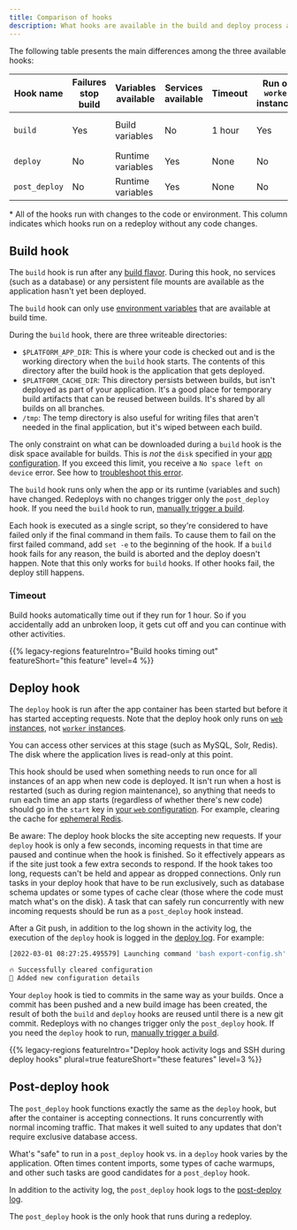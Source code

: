 ```yaml
---
title: Comparison of hooks
description: What hooks are available in the build and deploy process and how to choose which to use.
---
```


The following table presents the main differences among the three available hooks:

| Hook name     | Failures stop build | Variables available | Services available | Timeout | Run on `worker` instances | Writable directories | Blocks requests | Runs on all redeploys\* |
| ------------- | ------------------- |-------------------- | ------------------ | ------- | ------------------------- | -------------------- | --------------- | --------------- |
| `build`       | Yes                 | Build variables     | No                 | 1 hour  | Yes                       | `$PLATFORM_APP_DIR`, `$PLATFORM_CACHE_DIR`, and `/tmp` | No  | No  |
| `deploy`      | No                  | Runtime variables   | Yes                | None    | No                        | [Mounts](../app-reference.md#mounts)                   | Yes | No  |
| `post_deploy` | No                  | Runtime variables   | Yes                | None    | No                        | [Mounts](../app-reference.md#mounts)                   | No  | Yes |

\* All of the hooks run with changes to the code or environment.
This column indicates which hooks run on a redeploy without any code changes.

## Build hook

The `build` hook is run after any [build flavor](../app-reference.md#build).
During this hook, no services (such as a database) or any persistent file mounts are available
as the application hasn't yet been deployed.

The `build` hook can only use [environment variables](../../development/variables/use-variables.md#use-platformsh-provided-variables)
that are available at build time.

During the `build` hook, there are three writeable directories:

* `$PLATFORM_APP_DIR`:
  This is where your code is checked out and is the working directory when the `build` hook starts.
  The contents of this directory after the build hook is the application that gets deployed.
* `$PLATFORM_CACHE_DIR`:
  This directory persists between builds, but isn't deployed as part of your application.
  It's a good place for temporary build artifacts that can be reused between builds.
  It's shared by all builds on all branches.
* `/tmp`:
  The temp directory is also useful for writing files that aren't needed in the final application,
  but it's wiped between each build.

The only constraint on what can be downloaded during a `build` hook is the disk space available for builds.
This is _not_ the `disk` specified in your [app configuration](../app-reference.md#top-level-properties).
If you exceed this limit, you receive a `No space left on device` error.
See how to [troubleshoot this error](../troubleshoot-disks.md#no-space-left-on-device).

The `build` hook runs only when the app or its runtime (variables and such) have changed.
Redeploys with no changes trigger only the `post_deploy` hook.
If you need the `build` hook to run, [manually trigger a build](../../development/troubleshoot.md#manually-trigger-builds).

Each hook is executed as a single script, so they're considered to have failed only if the final command in them fails.
To cause them to fail on the first failed command, add `set -e` to the beginning of the hook.
If a `build` hook fails for any reason, the build is aborted and the deploy doesn't happen.
Note that this only works for `build` hooks.
If other hooks fail, the deploy still happens.

### Timeout

Build hooks automatically time out if they run for 1 hour.
So if you accidentally add an unbroken loop, it gets cut off and you can continue with other activities.

{{% legacy-regions featureIntro="Build hooks timing out" featureShort="this feature" level=4 %}}

## Deploy hook

The `deploy` hook is run after the app container has been started but before it has started accepting requests.
Note that the deploy hook only runs on [`web` instances](../app-reference.md#web),
not [`worker` instances](../app-reference.md#workers).

You can access other services at this stage (such as MySQL, Solr, Redis).
The disk where the application lives is read-only at this point.

This hook should be used when something needs to run once for all instances of an app when new code is deployed.
It isn't run when a host is restarted (such as during region maintenance),
so anything that needs to run each time an app starts (regardless of whether there's new code)
should go in the `start` key in [your `web` configuration](../app-reference.md#web-commands).
For example, clearing the cache for [ephemeral Redis](../../add-services/redis.md#ephemeral-redis).

Be aware: The deploy hook blocks the site accepting new requests.
If your `deploy` hook is only a few seconds,
incoming requests in that time are paused and continue when the hook is finished.
So it effectively appears as if the site just took a few extra seconds to respond.
If the hook takes too long, requests can't be held and appear as dropped connections.
Only run tasks in your deploy hook that have to be run exclusively,
such as database schema updates or some types of cache clear (those where the code must match what's on the disk).
A task that can safely run concurrently with new incoming requests should be run as a `post_deploy` hook instead.

After a Git push, in addition to the log shown in the activity log,
the execution of the `deploy` hook is logged in the [deploy log](../../increase-observability/logs/access-logs.md#container-logs).
For example:

```bash
[2022-03-01 08:27:25.495579] Launching command 'bash export-config.sh'.

🔥 Successfully cleared configuration
🚀 Added new configuration details
```

Your `deploy` hook is tied to commits in the same way as your builds.
Once a commit has been pushed and a new build image has been created,
the result of both the `build` and `deploy` hooks are reused until there is a new git commit.
Redeploys with no changes trigger only the `post_deploy` hook.
If you need the `deploy` hook to run, [manually trigger a build](../../development/troubleshoot.md#manually-trigger-builds).

{{% legacy-regions featureIntro="Deploy hook activity logs and SSH during deploy hooks" plural=true featureShort="these features" level=3 %}}

## Post-deploy hook

The `post_deploy` hook functions exactly the same as the `deploy` hook,
but after the container is accepting connections.
It runs concurrently with normal incoming traffic.
That makes it well suited to any updates that don't require exclusive database access.

What's "safe" to run in a `post_deploy` hook vs. in a `deploy` hook varies by the application.
Often times content imports, some types of cache warmups, and other such tasks are good candidates for a `post_deploy` hook.

In addition to the activity log, the `post_deploy` hook logs to the [post-deploy log](../../increase-observability/logs/access-logs.md#container-logs).

The `post_deploy` hook is the only hook that runs during a redeploy.
